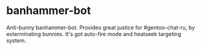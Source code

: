 banhammer-bot
=============

Anti-bunny banhammer-bot.
Provides great justice for #gentoo-chat-ru, by exterminating bunnies. It's got auto-fire mode and heatseek targeting system.
